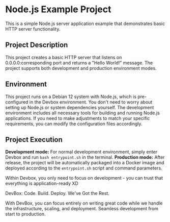 # Node.js Example Project

This is a simple Node.js server application example that demonstrates basic HTTP server functionality.

## Project Description

This project creates a basic HTTP server that listens on 0.0.0.0:corresponding port and returns a "Hello World!" message. The project supports both development and production environment modes.

## Environment

This project runs on a Debian 12 system with Node.js, which is pre-configured in the Devbox environment. You don't need to worry about setting up Node.js or system dependencies yourself. The development environment includes all necessary tools for building and running Node.js applications. If you need to make adjustments to match your specific requirements, you can modify the configuration files accordingly.

## Project Execution
**Development mode:** For normal development environment, simply enter Devbox and run `bash entrypoint.sh` in the terminal.
**Production mode:** After release, the project will be automatically packaged into a Docker image and deployed according to the `entrypoint.sh` script and command parameters.

Within Devbox, you only need to focus on development - you can trust that everything is application-ready XD


DevBox: Code. Build. Deploy. We've Got the Rest.

With DevBox, you can focus entirely on writing great code while we handle the infrastructure, scaling, and deployment. Seamless development from start to production. 
